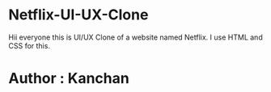 # Netflix-UI-UX-Clone
Hii everyone this is UI/UX Clone of a website named Netflix. I use HTML and CSS for this.
# Author : Kanchan
